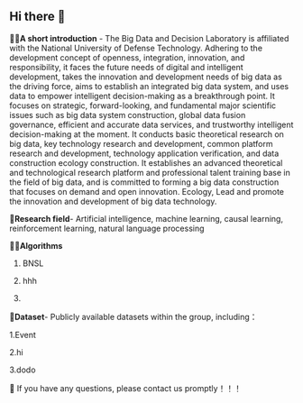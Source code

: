 ## Hi there 👋

🙋‍♀️**A short introduction**  - The Big Data and Decision Laboratory is affiliated with the National University of Defense Technology. Adhering to the development concept of openness, integration, innovation, and responsibility, it faces the future needs of digital and intelligent development, takes the innovation and development needs of big data as the driving force, aims to establish an integrated big data system, and uses data to empower intelligent decision-making as a breakthrough point. It focuses on strategic, forward-looking, and fundamental major scientific issues such as big data system construction, global data fusion governance, efficient and accurate data services, and trustworthy intelligent decision-making at the moment. It conducts basic theoretical research on big data, key technology research and development, common platform research and development, technology application verification, and data construction ecology construction. It establishes an advanced theoretical and technological research platform and professional talent training base in the field of big data, and is committed to forming a big data construction that focuses on demand and open innovation. Ecology, Lead and promote the innovation and development of big data technology.

🌈**Research field**- Artificial intelligence, machine learning, causal learning, reinforcement learning, natural language processing

👩‍💻**Algorithms**

1. BNSL

2. hhh
   
3.

🍿**Dataset**-  Publicly available datasets within the group, including：


1.Event

2.hi

3.dodo

🧙 If you have any questions, please contact us promptly！！！
